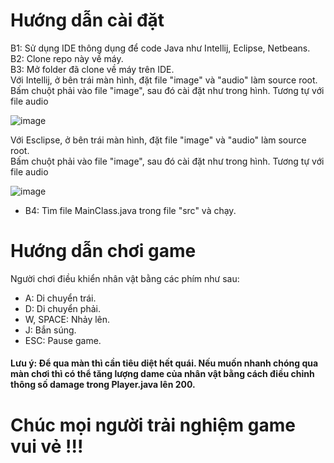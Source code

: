 # Hướng dẫn cài đặt

B1: Sử dụng IDE thông dụng để code Java như Intellij, Eclipse, Netbeans.  
B2: Clone repo này về máy.  
B3: Mở folder đã clone về máy trên IDE.  
   Với Intellij, ở bên trái màn hình, đặt file "image" và "audio" làm source root.  
   Bấm chuột phải vào file "image", sau đó cài đặt như trong hình. Tương tự với file audio  
   
   ![image](https://github.com/PeihPeih/Game-Java/assets/109358691/4464f0ab-2d51-4973-9942-40ba2f3eaede)

   Với Esclipse, ở bên trái màn hình, đặt file "image" và "audio" làm source root.  
   Bấm chuột phải vào file "image", sau đó cài đặt như trong hình. Tương tự với file audio  
   
   ![image](https://github.com/PeihPeih/Game-Java/assets/109358691/173ace76-3675-4ec3-b145-11f1c62bc127)

* B4: Tìm file MainClass.java trong file "src" và chạy.

# Hướng dẫn chơi game

Người chơi điều khiển nhân vật bằng các phím như sau:  
* A: Di chuyển trái.  
* D: Di chuyển phải.  
* W, SPACE: Nhảy lên.
* J: Bắn súng.  
* ESC: Pause game.

#### Lưu ý: Để qua màn thì cần tiêu diệt hết quái. Nếu muốn nhanh chóng qua màn chơi thì có thể tăng lượng dame của nhân vật bằng cách điều chỉnh thông số damage trong Player.java lên 200.

# Chúc mọi người trải nghiệm game vui vẻ !!!
